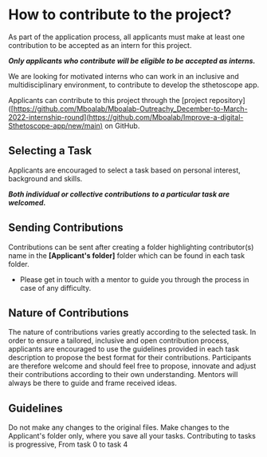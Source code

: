 # How to contribute to the project?

As part of the application process, all applicants must make at least one contribution to be accepted as an intern for this project.

 **_Only applicants who contribute will be eligible to be accepted as interns._**
 
 
We are looking for motivated interns who can work in an inclusive and multidisciplinary environment, 
to contribute to develop the sthetoscope app.

Applicants can contribute to this project through the [project repository]([https://github.com/Mboalab/Mboalab-Outreachy_December-to-March-2022-internship-round](https://github.com/Mboalab/Improve-a-digital-Sthetoscope-app/new/main) on GitHub. 

## Selecting a Task

Applicants are encouraged to select a task based on personal interest, background and skills.

_**Both individual or collective contributions to a particular task are welcomed.**_

## Sending Contributions 

Contributions can be sent after creating a folder highlighting contributor(s) name in the **[Applicant's folder]** folder
which can be found in each task folder.
- Please get in touch with a mentor to guide you through the process in case of any difficulty.

## Nature of Contributions
The nature of contributions varies greatly according to the selected task. 
In order to ensure a tailored, inclusive and open contribution process, 
applicants are encouraged to use the guidelines provided in each task description
to propose the best format for their contributions. Participants are therefore welcome
and should feel free to propose, innovate and adjust their contributions according
to their own understanding. Mentors will always be there to guide and frame received ideas.

## Guidelines
Do not make any changes to the original files. Make changes to the Applicant's folder only, where you save all your tasks.
Contributing to tasks is progressive, From task 0 to task 4
